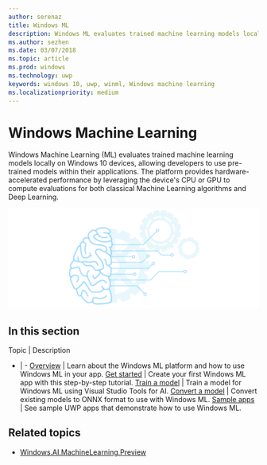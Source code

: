 ```yaml
---
author: serenaz
title: Windows ML
description: Windows ML evaluates trained machine learning models locally on Windows 10 devices, allowing developers to use pre-trained models within their applications.
ms.author: sezhen
ms.date: 03/07/2018
ms.topic: article
ms.prod: windows
ms.technology: uwp
keywords: windows 10, uwp, winml, Windows machine learning
ms.localizationpriority: medium
---
```


# Windows Machine Learning

Windows Machine Learning (ML) evaluates trained machine learning models locally on Windows 10 devices, allowing developers to use pre-trained models within their applications. The platform provides hardware-accelerated performance by leveraging the device's CPU or GPU to compute evaluations for both classical Machine Learning algorithms and Deep Learning.

![Windows machine learning](images/winml-graphic.png)

## In this section
Topic | Description
- | -
[Overview](overview.md) | Learn about the Windows ML platform and how to use Windows ML in your app.
[Get started](get-started.md) | Create your first Windows ML app with this step-by-step tutorial.
[Train a model](train-ai-model.md) | Train a model for Windows ML using Visual Studio Tools for AI.
[Convert a model](conversion-samples.md) | Convert existing models to ONNX format to use with Windows ML.
[Sample apps](samples.md) | See sample UWP apps that demonstrate how to use Windows ML.

## Related topics
- [Windows.AI.MachineLearning.Preview](/uwp/api/windows.ai.machinelearning.preview)